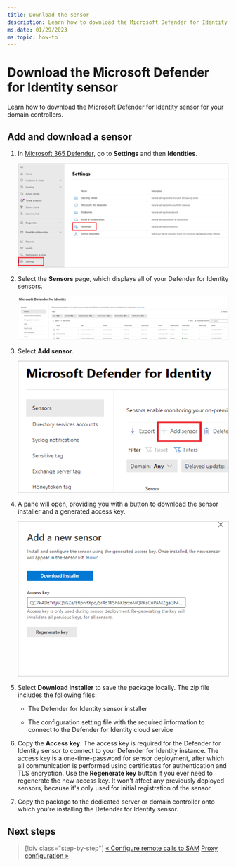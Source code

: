 ```yaml
---
title: Download the sensor
description: Learn how to download the Microsoft Defender for Identity sensors for your domain controllers.
ms.date: 01/29/2023
ms.topic: how-to
---
```


# Download the Microsoft Defender for Identity sensor

Learn how to download the Microsoft Defender for Identity sensor for your domain controllers.

## Add and download a sensor

1. In [Microsoft 365 Defender](https://security.microsoft.com), go to **Settings** and then **Identities**.

    ![Go to Settings, then Identities.](media/settings-identities.png)

1. Select the **Sensors** page, which displays all of your Defender for Identity sensors.

    [![Sensor page.](media//sensor-page.png)](media/sensor-page.png#lightbox)

1. Select **Add sensor**.

    ![Add sensor.](media/add-sensor.png)

1. A pane will open, providing you with a button to download the sensor installer and a generated access key.

    ![Download installer and access key.](media/installer-access-key.png)

1. Select **Download installer** to save the package locally. The zip file includes the following files:

    - The Defender for Identity sensor installer

    - The configuration setting file with the required information to connect to the Defender for Identity cloud service

1. Copy the **Access key**. The access key is required for the Defender for Identity sensor to connect to your Defender for Identity instance. The access key is a one-time-password for sensor deployment, after which all communication is performed using certificates for authentication and TLS encryption. Use the **Regenerate key** button if you ever need to regenerate the new access key. It won't affect any previously deployed sensors, because it's only used for initial registration of the sensor.

1. Copy the package to the dedicated server or domain controller onto which you're installing the Defender for Identity sensor.

## Next steps

> [!div class="step-by-step"]
> [« Configure remote calls to SAM](remote-calls-sam.md)
> [Proxy configuration »](configure-proxy.md)
